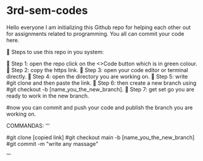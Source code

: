 # 3rd-sem-codes
Hello everyone I am initializing this Github repo for helping each other out for assignments related to programming. You all can commit your code here.

🚀 Steps to use this repo in you system:

🚀 Step 1: open the repo click on the <>Code button which is in green colour.
🚀 Step 2: copy the https link.
🚀 Step 3: open your code editor or terminal directly.
🚀 Step 4: open the directory you are working on.
🚀 Step 5: write #git clone and then paste the link.
🚀 Step 6: then create a new branch using #git checkout -b [name_you_the_new_branch].
🚀 Step 7: get set go you are ready to work in the new branch.

#now you can commit and push your code and publish the branch you are working on. 


COMMANDAS:
‘‘‘

#git clone [copied link]
#git checkout main -b [name_you_the_new_branch]
#git commit -m "write any massage"

‘‘‘























